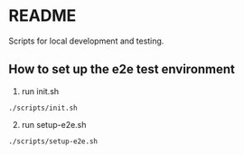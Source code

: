 # README

Scripts for local development and testing.

## How to set up the e2e test environment
1. run init.sh
```
./scripts/init.sh
```
2. run setup-e2e.sh
```
./scripts/setup-e2e.sh
```
